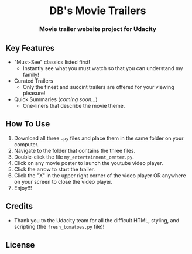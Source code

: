 <h1 align="center">
   DB's Movie Trailers
</h1>
<h3 align="center">
   Movie trailer website project for Udacity
</h3>

## Key Features

* "Must-See" classics listed first!
  - Instantly see what you must watch so that you can understand my family!
* Curated Trailers
  - Only the finest and succint trailers are offered for your viewing pleasure!
* Quick Summaries (_coming soon..._)
  - One-liners that describe the movie theme.

## How To Use

1. Download all three ```.py``` files and place them in the same folder on
   your computer.
2. Navigate to the folder that contains the three files. 
3. Double-click the file ```my_entertainment_center.py```.
4. Click on any movie poster to launch the youtube video player.
5. Click the arrow to start the trailer.
6. Click the "X" in the upper right corner of the video player OR anywhere
   on your screen to close the video player.
7. Enjoy!!!

## Credits

* Thank you to the Udacity team for all the difficult HTML, styling, and scripting
(the ```fresh_tomatoes.py``` file)! 

## License


 
